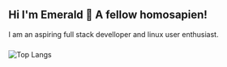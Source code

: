 ## Hi I'm Emerald 👋 A fellow homosapien!
I am an aspiring full stack develloper and linux user enthusiast. 
###
![Top Langs](https://github-readme-stats.vercel.app/api/top-langs/?username=emerald-developer&layout=compact&theme=dracula&v=3)
